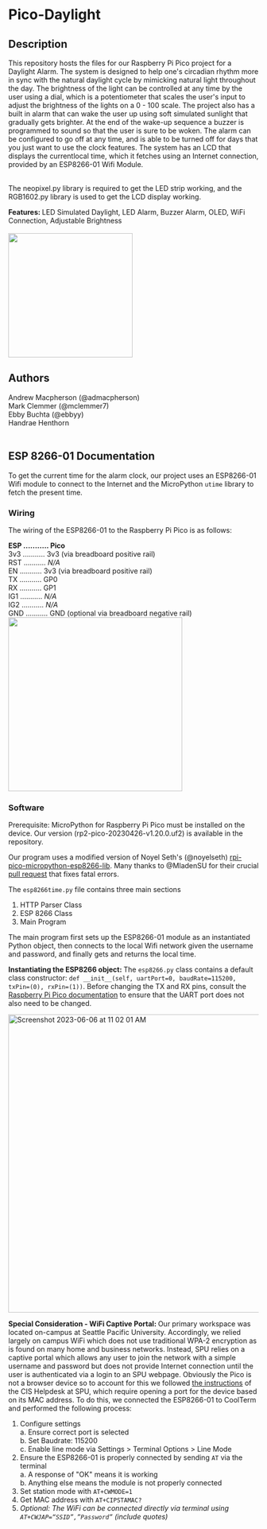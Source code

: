 # Pico-Daylight

## Description
This repository hosts the files for our Raspberry Pi Pico project for a Daylight Alarm. The system is designed to help one's circadian rhythm more in sync with the natural daylight cycle by mimicking natural light throughout the day. The brightness of the light can be controlled at any time by the user using a dial, which is a potentiometer that scales the user's input to adjust the brightness of the lights on a 0 - 100 scale. The project also has a built in alarm that can wake the user up using soft simulated sunlight that gradually gets brighter. At the end of the wake-up sequence a buzzer is programmed to sound so that the user is sure to be woken. The alarm can be configured to go off at any time, and is able to be turned off for days that you just want to use the clock features. The system has an LCD that displays the currentlocal time, which it fetches using an Internet connection, provided by an ESP8266-01 Wifi Module. <br><br>

The neopixel.py library is required to get the LED strip working, and the RGB1602.py library is used to get the LCD display working.

<b>Features: </b> LED Simulated Daylight, LED Alarm, Buzzer Alarm, OLED, WiFi Connection, Adjustable Brightness
<br><br><img src="https://user-images.githubusercontent.com/29272159/134868586-bd05f5e9-eaf2-4ac2-9688-7aca16165bf8.png" width="250">

## Authors
Andrew Macpherson (@admacpherson)<br>
Mark Clemmer (@mclemmer7)<br>
Ebby Buchta (@ebbyy)<br>
Handrae Henthorn<br><br>

## ESP 8266-01 Documentation
To get the current time for the alarm clock, our project uses an ESP8266-01 Wifi module to connect to the Internet and the MicroPython `utime` library to fetch the present time. 

### Wiring
The wiring of the ESP8266-01 to the Raspberry Pi Pico is as follows:

<b>ESP ........... Pico</b><br>
3v3 ........... 3v3 (via breadboard positive rail)<br>
RST ........... <i>N/A</i><br>
EN  ........... 3v3 (via breadboard positive rail)<br>
TX  ........... GP0<br>
RX  ........... GP1<br>
IG1 ........... <i>N/A</i><br>
IG2 ........... <i>N/A</i><br>
GND ........... GND (optional via breadboard negative rail)<br>
<img src="https://github.com/admacpherson/Pico-Daylight/assets/102562791/64283c5c-97bb-4aaf-80ca-152729058106" width="350">


### Software
Prerequisite: MicroPython for Raspberry Pi Pico must be installed on the device. Our version (rp2-pico-20230426-v1.20.0.uf2) is available in the repository.

Our program uses a modified version of Noyel Seth's (@noyelseth) <a href="https://github.com/Circuit-Digest/rpi-pico-micropython-esp8266-lib">rpi-pico-micropython-esp8266-lib</a>. Many thanks to @MladenSU for their crucial <a href="https://github.com/Circuit-Digest/rpi-pico-micropython-esp8266-lib/pull/1">pull request</a> that fixes fatal errors.<br>

The `esp8266time.py` file contains three main sections
1. HTTP Parser Class
2. ESP 8266 Class
3. Main Program

The main program first sets up the ESP8266-01 module as an instantiated Python object, then connects to the local Wifi network given the username and password, and finally gets and returns the local time.<br>

<b>Instantiating the ESP8266 object: </b> The `esp8266.py` class contains a default class constructor:
`def __init__(self, uartPort=0, baudRate=115200, txPin=(0), rxPin=(1))`. Before changing the TX and RX pins, consult the <a href="https://www.raspberrypi.com/documentation/microcontrollers/raspberry-pi-pico.html">Raspberry Pi Pico documentation</a> to ensure that the UART port does not also need to be changed.

<img width="600" alt="Screenshot 2023-06-06 at 11 02 01 AM" src="https://github.com/admacpherson/Pico-Daylight/assets/102562791/642abab4-ed45-4748-88b2-8626c3658a33">


<b>Special Consideration - WiFi Captive Portal: </b>
Our primary workspace was located on-campus at Seattle Pacific University. Accordingly, we relied largely on campus WiFi which does not use traditional WPA-2 encryption as is found on many home and business networks. Instead, SPU relies on a captive portal which allows any user to join the network with a simple username and password but does not provide Internet connection until the user is authenticated via a login to an SPU webpage. Obviously the Pico is not a browser device so to account for this we followed <a href="https://wiki.spu.edu/display/HKB/Registering+Non-Browser+Devices+for+Network+Access">the instructions</a> of the CIS Helpdesk at SPU, which require opening a port for the device based on its MAC address. To do this, we connected the ESP8266-01 to CoolTerm and performed the following process:

1. Configure settings<br>
a. Ensure correct port is selected<br>
b. Set Baudrate: 115200<br>
c. Enable line mode via Settings > Terminal Options > Line Mode
2. Ensure the ESP8266-01 is properly connected by sending `AT` via the terminal<br>
a. A response of "OK" means it is working<br>
b. Anything else means the module is not properly connected<br>
3. Set station mode with `AT+CWMODE=1`
4. Get MAC address with `AT+CIPSTAMAC?`
5. <i>Optional: The WiFi can be connected directly via terminal using `AT+CWJAP=“SSID”,”Password”` (include quotes)</i>
